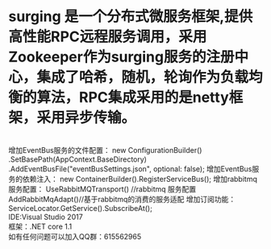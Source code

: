 # surging 是一个分布式微服务框架,提供高性能RPC远程服务调用，采用Zookeeper作为surging服务的注册中心，集成了哈希，随机，轮询作为负载均衡的算法，RPC集成采用的是netty框架，采用异步传输。
<br />
增加EventBus服务的文件配置：
 new ConfigurationBuilder()
.SetBasePath(AppContext.BaseDirectory)
 .AddEventBusFile("eventBusSettings.json", optional: false);
增加EventBus服务的依赖注入：
  new ContainerBuilder().RegisterServiceBus();
增加rabbitmq 服务配置：
UseRabbitMQTransport() //rabbitmq 服务配置
AddRabbitMqAdapt()//基于rabbitmq的消费的服务适配
增加订阅功能：
 ServiceLocator.GetService<ISubscriptionAdapt>().SubscribeAt();
<br/>
IDE:Visual Studio 2017
<br/>
框架：.NET core 1.1
<br/>
如有任何问题可以加入QQ群：615562965

